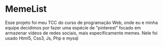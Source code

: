 # MemeList
Esse projeto foi meu TCC do curso de programação Web, onde eu e minha equipe decidimos por fazer uma espécie de "pinterest" focado em armazenar vídeos de redes sociais, mais especificamente memes. Nele foi usado Html5, Css3, Js, Php e mysql
